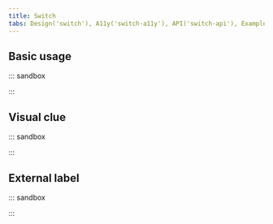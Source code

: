 ```yaml
---
title: Switch
tabs: Design('switch'), A11y('switch-a11y'), API('switch-api'), Example('switch-code'), Changelog('switch-changelog')
---
```


## Basic usage

::: sandbox

<script lang="tsx">
  export Demo from './examples/basic_example.tsx';
</script>

:::

## Visual clue

::: sandbox

<script lang="tsx">
  export Demo from './examples/basic_example_with_icon.tsx';
</script>

:::

## External label

::: sandbox

<script lang="tsx">
  export Demo from './examples/external_label.tsx';
</script>

:::
